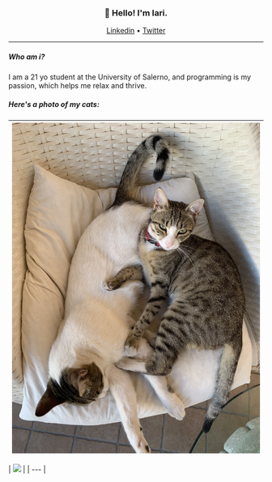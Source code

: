 <h3 align="center">👋 Hello! I'm Iari.</h3>

<p align="center">
  <a href="https://linkedin.com/in/iarinormanno">Linkedin</a> •
  <a href="https://twitter.com/wtfiari">Twitter</a>
</p>

---

##### Who am i?
I am a 21 yo student at the University of Salerno, and programming is my passion, which helps me relax and thrive.

##### Here's a photo of my cats:

| <img width="1009" alt="cats" src="./cats.jpg">|
| --- |

| <picture>
  <source
    srcset="https://github-readme-stats.vercel.app/api?username=anuraghazra&show_icons=true&theme=dark"
    media="(prefers-color-scheme: light)"
  />
  <img src="https://github-readme-stats.vercel.app/api?username=wassupiari&show_icons=true" />
</picture> |
| --- |

